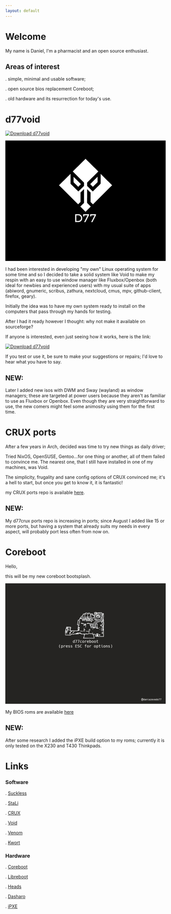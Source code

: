 ```yaml
---
layout: default
---
```


# Welcome

My name is Daniel, I'm a pharmacist and an open source enthusiast.

## Areas of interest

. simple, minimal and usable software;

. open source bios replacement Coreboot;

. old hardware and its resurrection for today's use.

# d77void

[![Download d77void](https://img.shields.io/sourceforge/dm/d77void.svg)](https://sourceforge.net/projects/d77void/files/latest/download)

![grub](/img/splash.png)

I had been interested in developing "my own" Linux operating system for some time and so I decided to take a solid system like Void to make my respin with an easy to use window manager like Fluxbox/Openbox (both ideal for newbies and experienced users) with my usual suite of apps (abiword, gnumeric, scribus, zathura, nextcloud, cmus, mpv, github-client, firefox, geary).

Initially the idea was to have my own system ready to install on the computers that pass through my hands for testing.

After I had it ready however I thought: why not make it available on sourceforge?

If anyone is interested, even just seeing how it works, here is the link:

[![Download d77void](https://a.fsdn.com/con/app/sf-download-button)](https://sourceforge.net/projects/d77void/files/latest/download)

If you test or use it, be sure to make your suggestions or repairs; I'd love to hear what you have to say.

## NEW:

Later I added new isos with DWM and Sway (wayland) as window managers; these are targeted at power users because they aren't as familiar to use as Fluxbox or Openbox. Even though they are very straightforward to use, the new comers might feel some animosity using them for the first time.

# CRUX ports

After a few years in Arch, decided was time to try new things as daily driver;

Tried NixOS, OpenSUSE, Gentoo...for one thing or another, all of them failed to convince me.
The nearest one, that I still have installed in one of my machines, was Void.

The simplicity, frugality and sane config options of CRUX convinced me; it's a hell to start, but once you get to know it, it is fantastic!

my CRUX ports repo is available [here](https://github.com/dani-77/d77crux).

## NEW: 

My d77crux ports repo is increasing in ports; since August I added like 15 or more ports, but having a system that already suits my needs in every aspect, will probably port less often from now on.


# Coreboot

Hello,

this will be my new coreboot bootsplash.

![bootsplash](/img/backI.jpg)

My BIOS roms are available [here](https://github.com/dani-77/d77coreboot)

## NEW: 

After some research I added the iPXE build option to my roms; currently it is only tested on the X230 and T430 Thinkpads.

# Links

### Software

. [Suckless](https://suckless.org)  

. [StaLi](https://sta.li/)  

. [CRUX](https://crux.nu)  

. [Void](https://voidlinux.org/)

. [Venom](https://venomlinux.org/)  

. [Kwort](https://kwort.org/)

### Hardware

. [Coreboot](https://coreboot.org)  

. [Libreboot](https://libreboot.org)  

. [Heads](https://osresearch.net/)  

. [Dasharo](https://www.dasharo.com)

. [iPXE](https://ipxe.org/)


